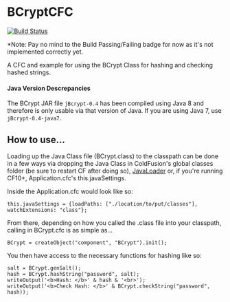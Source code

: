 BCryptCFC
=========

[![Build Status](https://travis-ci.org/cfchef/BCryptCFC.svg?branch=master)](https://travis-ci.org/cfchef/BCryptCFC)

*Note: Pay no mind to the Build Passing/Failing badge for now as it's not implemented correctly yet.

A CFC and example for using the BCrypt Class for hashing and checking hashed strings.

#### Java Version Descrepancies

The BCrypt JAR file `jBcrypt-0.4` has been compiled using Java 8 and therefore is only usable via that version of Java. If you are using Java 7, use `jBcrypt-0.4-java7`. 

## How to use...

Loading up the Java Class file (BCrypt.class) to the classpath can be done in a few ways via dropping the Java Class in ColdFusion's global classes folder (be sure to restart CF after doing so), [JavaLoader](https://github.com/markmandel/JavaLoader) or, if you're running CF10+, Application.cfc's this.javaSettings.

Inside the Application.cfc would look like so:

`this.javaSettings = {loadPaths: ["./location/to/put/classes"], watchExtensions: "class"};`

From there, depending on how you called the .class file into your classpath, calling in BCrypt.cfc is as simple as...

`BCrypt = createObject("component", "BCrypt").init();`

You then have access to the necessary functions for hashing like so:

```coldfusion-cfc
salt = BCrypt.genSalt();
hash = BCrypt.hashString("password", salt);
writeOutput('<b>Hash: </b>' & hash & '<br>');
writeOutput('<b>Check Hash: </b>' & BCrypt.checkString("password", hash));
```
